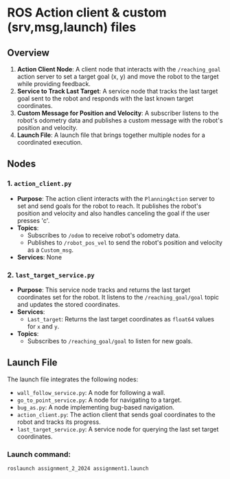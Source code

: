 # ROS Action client & custom (srv,msg,launch) files

## Overview
1. **Action Client Node**: A client node that interacts with the `/reaching_goal` action server to set a target goal (x, y) and move the robot to the target while providing feedback.
2. **Service to Track Last Target**: A service node that tracks the last target goal sent to the robot and responds with the last known target coordinates.
3. **Custom Message for Position and Velocity**: A subscriber listens to the robot's odometry data and publishes a custom message with the robot's position and velocity.
4. **Launch File**: A launch file that brings together multiple nodes for a coordinated execution.

## Nodes

### 1. `action_client.py`
- **Purpose**: The action client interacts with the `PlanningAction` server to set and send goals for the robot to reach. It publishes the robot's position and velocity and also handles canceling the goal if the user presses 'c'.
- **Topics**:
  - Subscribes to `/odom` to receive robot's odometry data.
  - Publishes to `/robot_pos_vel` to send the robot's position and velocity as a `Custom_msg`.
- **Services**: None

### 2. `last_target_service.py`
- **Purpose**: This service node tracks and returns the last target coordinates set for the robot. It listens to the `/reaching_goal/goal` topic and updates the stored coordinates.
- **Services**:
  - `Last_target`: Returns the last target coordinates as `float64` values for `x` and `y`.
- **Topics**:
  - Subscribes to `/reaching_goal/goal` to listen for new goals.

## Launch File
The launch file integrates the following nodes:
- `wall_follow_service.py`: A node for following a wall.
- `go_to_point_service.py`: A node for navigating to a target.
- `bug_as.py`: A node implementing bug-based navigation.
- `action_client.py`: The action client that sends goal coordinates to the robot and tracks its progress.
- `last_target_service.py`: A service node for querying the last set target coordinates.

### Launch command:
```bash
roslaunch assignment_2_2024 assignment1.launch
